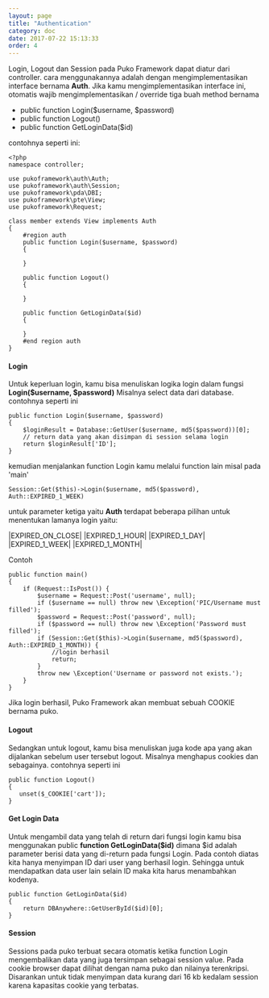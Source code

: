 ```yaml
---
layout: page
title: "Authentication"
category: doc
date: 2017-07-22 15:13:33
order: 4
---
```


Login, Logout dan Session pada Puko Framework dapat diatur dari controller. cara menggunakannya adalah dengan mengimplementasikan interface bernama **Auth**.
Jika kamu mengimplementasikan interface ini, otomatis wajib mengimplementasikan / override tiga buah method bernama 

* public function Login($username, $password)
* public function Logout()
* public function GetLoginData($id)

contohnya seperti ini:

```
<?php
namespace controller;

use pukoframework\auth\Auth;
use pukoframework\auth\Session;
use pukoframework\pda\DBI;
use pukoframework\pte\View;
use pukoframework\Request;

class member extends View implements Auth
{
    #region auth
    public function Login($username, $password)
    {
        
    }

    public function Logout()
    {

    }

    public function GetLoginData($id)
    {
        
    }
    #end region auth
}
```

#### **Login**

Untuk keperluan login, kamu bisa menuliskan logika login dalam fungsi **Login($username, $password)**
Misalnya select data dari database. contohnya seperti ini

```
public function Login($username, $password)
{
    $loginResult = Database::GetUser($username, md5($password))[0];
    // return data yang akan disimpan di session selama login
    return $loginResult['ID'];
}
```

kemudian menjalankan function Login kamu melalui function lain misal pada 'main'

```
Session::Get($this)->Login($username, md5($password), Auth::EXPIRED_1_WEEK)
```

untuk parameter ketiga yaitu **Auth** terdapat beberapa pilihan untuk menentukan lamanya login yaitu:

|EXPIRED_ON_CLOSE|
|EXPIRED_1_HOUR|
|EXPIRED_1_DAY|
|EXPIRED_1_WEEK|
|EXPIRED_1_MONTH|

Contoh

```
public function main()
{
    if (Request::IsPost()) {
        $username = Request::Post('username', null);
        if ($username == null) throw new \Exception('PIC/Username must filled');
        $password = Request::Post('password', null);
        if ($password == null) throw new \Exception('Password must filled');
        if (Session::Get($this)->Login($username, md5($password), Auth::EXPIRED_1_MONTH)) {
            //login berhasil
            return;
        }
        throw new \Exception('Username or password not exists.');
    }
}
```

Jika login berhasil, Puko Framework akan membuat sebuah COOKIE bernama puko.

#### **Logout**

Sedangkan untuk logout, kamu bisa menuliskan juga kode apa yang akan dijalankan sebelum user tersebut logout.
Misalnya menghapus cookies dan sebagainya. contohnya seperti ini
                                           
```
public function Logout()
{
   unset($_COOKIE['cart']);
}
```

#### **Get Login Data**

Untuk mengambil data yang telah di return dari fungsi login kamu bisa menggunakan public **function GetLoginData($id)**
dimana $id adalah parameter berisi data yang di-return pada fungsi Login.
Pada contoh diatas kita hanya menyimpan ID dari user yang berhasil login. 
Sehingga untuk mendapatkan data user lain selain ID maka kita harus menambahkan kodenya.
 
```
public function GetLoginData($id)
{
    return DBAnywhere::GetUserById($id)[0];
}
```

#### **Session**

Sessions pada puko terbuat secara otomatis ketika function Login mengembalikan data yang juga tersimpan sebagai session value.
Pada cookie browser dapat dilihat dengan nama puko dan nilainya terenkripsi.
Disarankan untuk tidak menyimpan data kurang dari 16 kb kedalam session karena kapasitas cookie yang terbatas.
